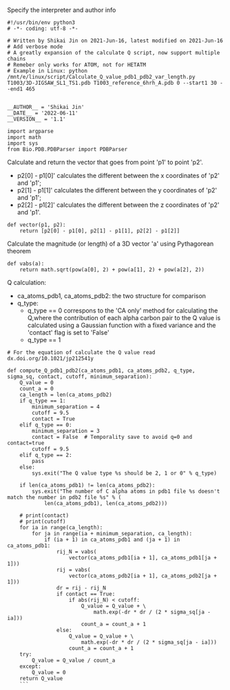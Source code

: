 

Specify the interpreter and author info
```
#!/usr/bin/env python3
# -*- coding: utf-8 -*-

# Written by Shikai Jin on 2021-Jun-16, latest modified on 2021-Jun-16
# Add verbose mode
# A greatly expansion of the calculate Q script, now support multiple chains
# Remeber only works for ATOM, not for HETATM
# Example in Linux: python /mnt/e/linux/script/Calculate_Q_value_pdb1_pdb2_var_length.py T1003/3D-JIGSAW_SL1_TS1.pdb T1003_reference_6hrh_A.pdb 0 --start1 30 --end1 465


__AUTHOR__ = 'Shikai Jin'
__DATE__ = '2022-06-11'
__VERSION__ = '1.1'

import argparse
import math
import sys
from Bio.PDB.PDBParser import PDBParser
```
Calculate and return the vector that goes from point 'p1' to point 'p2'.  
- p2[0] - p1[0]' calculates the different between the x coordinates of 'p2' and 'p1';  
- p2[1] - p1[1]' calculates the different between the y coordinates of 'p2' and 'p1';  
- p2[2] - p1[2]' calculates the different between the z coordinates of 'p2' and 'p1'.  
    
```
def vector(p1, p2):
    return [p2[0] - p1[0], p2[1] - p1[1], p2[2] - p1[2]]
```
Calculate the magnitude (or length) of a 3D vector 'a' using Pythagorean theorem
```
def vabs(a):
    return math.sqrt(pow(a[0], 2) + pow(a[1], 2) + pow(a[2], 2))
```
Q calculation:  
- ca_atoms_pdb1, ca_atoms_pdb2: the two structure for comparison  
- q_type:  
  * q_type == 0 correspons to the 'CA only' method for calculating the Q,where the contribution of each alpha carbon pair to the Q value is calculated using a Gaussian function with a fixed variance and the 'contact' flag is set to 'False'  
  * q_type == 1
```
# For the equation of calculate the Q value read dx.doi.org/10.1021/jp212541y
    
def compute_Q_pdb1_pdb2(ca_atoms_pdb1, ca_atoms_pdb2, q_type, sigma_sq, contact, cutoff, minimum_separation):
    Q_value = 0
    count_a = 0
    ca_length = len(ca_atoms_pdb2)
    if q_type == 1:
        minimum_separation = 4
        cutoff = 9.5
        contact = True
    elif q_type == 0:
        minimum_separation = 3
        contact = False  # Temporality save to avoid q=0 and contact=true
        cutoff = 9.5
    elif q_type == 2:
        pass
    else:
        sys.exit("The Q value type %s should be 2, 1 or 0" % q_type)

    if len(ca_atoms_pdb1) != len(ca_atoms_pdb2):
        sys.exit("The number of C alpha atoms in pdb1 file %s doesn't match the number in pdb2 file %s" % (
            len(ca_atoms_pdb1), len(ca_atoms_pdb2)))

    # print(contact)
    # print(cutoff)
    for ia in range(ca_length):
        for ja in range(ia + minimum_separation, ca_length):
            if (ia + 1) in ca_atoms_pdb1 and (ja + 1) in ca_atoms_pdb1:
                rij_N = vabs(
                    vector(ca_atoms_pdb1[ia + 1], ca_atoms_pdb1[ja + 1]))
                rij = vabs(
                    vector(ca_atoms_pdb2[ia + 1], ca_atoms_pdb2[ja + 1]))
                dr = rij - rij_N
                if contact == True:
                    if abs(rij_N) < cutoff:
                        Q_value = Q_value + \
                            math.exp(-dr * dr / (2 * sigma_sq[ja - ia]))
                        count_a = count_a + 1
                else:
                    Q_value = Q_value + \
                        math.exp(-dr * dr / (2 * sigma_sq[ja - ia]))
                    count_a = count_a + 1
    try:
        Q_value = Q_value / count_a
    except:
        Q_value = 0
    return Q_value
    ```











